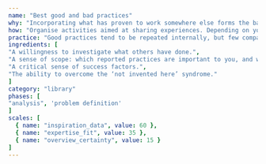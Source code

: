 ```yaml
---
name: "Best good and bad practices"
why: "Incorporating what has proven to work somewhere else forms the basis of any high-quality project."
how: "Organise activities aimed at sharing experiences. Depending on your topic, many best, good and bad practices may be available."
practice: "Good practices tend to be repeated internally, but few companies have processes to identify and incorporate best practices described by others."
ingredients: [
"A willingness to investigate what others have done.",
"A sense of scope: which reported practices are important to you, and which are not?",
"A critical sense of success factors.",
"The ability to overcome the ‘not invented here’ syndrome."
]
category: "library"
phases: [
"analysis", 'problem definition'
]
scales: [
  { name: "inspiration_data", value: 60 },
  { name: "expertise_fit", value: 35 },
  { name: "overview_certainty", value: 15 }
]
---
```

